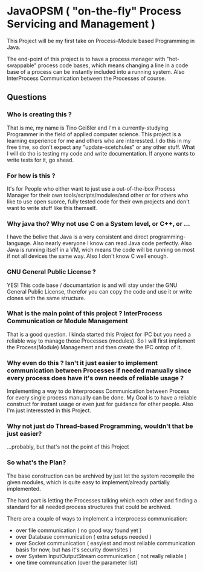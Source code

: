 # JavaOPSM ( "on-the-fly" Process Servicing and Management )

This Project will be my first take on Process-Module based Programming in Java.

The end-point of this project is to have a process manager with "hot-swappable" process code bases, which means changing a line in a code base of a process can be instantly included into a running system. Also InterProcess Communication between the Processes of course.

## Questions

### Who is creating this ?
That is me, my name is Tino Geißler and I'm a currently-studying Programmer in the field of applied computer science.
This project is a learning experience for me and others who are interessted. 
I do this in my free time, so don't expect any "update-scetchules" or any other stuff. What I will do tho is testing my code and write documentation. If anyone wants to write tests for it, go ahead.

### For how is this ?
It's for People who either want to just use a out-of-the-box Process Manager for their own tools/scripts/modules/and other or for others who like to use open suorce, fully tested code for their own projects and don't want to write stuff like this themself.

### Why java tho? Why not use C on a System level, or C++, or ...
I have the belive that Java is a very consistent and direct programming-language. Also nearly everyone I know can read Java code perfectly. Also Java is running itself in a VM, wich means the code will be running on most if not all devices the same way. Also I don't know C well enough. 

### GNU General Public License ? 
YES! This code base / documantation is and will stay under the GNU General Public License, therefor you can copy the code and use it or write clones with the same structure.

### What is the main point of this project ? InterProcess Communication or Module Management
That is a good question. I kinda started this Project for IPC but you need a reliable way to manage those Processes (modules). So I will first implement the Process(Module) Management and then create the IPC ontop of it.

### Why even do this ? Isn't it just easier to implement communication between Processes if needed manually since every process does have it's own needs of reliable usage ?
Implementing a way to do Interprocess Communication between Process for every single process manually can be done. My Goal is to have a reliable construct for instant usage or even just for guidance for other people. Also I'm just interessted in this Project.  

### Why not just do Thread-based Programming, wouldn't that be just easier?
...probably, but that's not the point of this Project

### So what's the Plan? 

The base construction can be archived by just let the system recompile the given modules, which is quite easy to implement/already partially implemented. 

The hard part is letting the Processes talking which each other and finding a standard for all needed process structures that could be archived. 

There are a couple of ways to implement a interprocess communication:

 - over file communication ( no good way found yet )
 - over Database communication ( extra setups needed )
 - over Socket communication ( easyiest and most reliable communication basis for now, but has it's security downsites )
 - over System InputOutputStream communication ( not really reliable )
 - one time communcation (over the parameter list)

